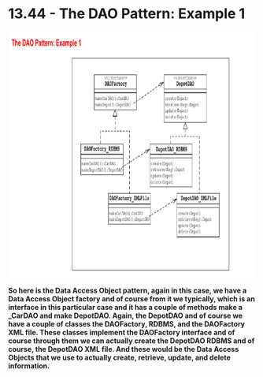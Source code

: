 # 13.44 - The DAO Pattern: Example 1

<img src="/images/13_44_01.jpg" width="800" height="500">

**So here is the Data Access Object pattern, again in this case, we have a Data Access Object factory and of course from it we typically, which is an interface in this particular case and it has a couple of methods make a _CarDAO and make DepotDAO. Again, the DepotDAO and of course we have a couple of classes the DAOFactory, RDBMS, and the DAOFactory XML file. These classes implement the DAOFactory interface and of course through them we can actually create the DepotDAO RDBMS and of course, the DepotDAO XML file. And these would be the Data Access Objects that we use to actually create, retrieve, update, and delete information.**